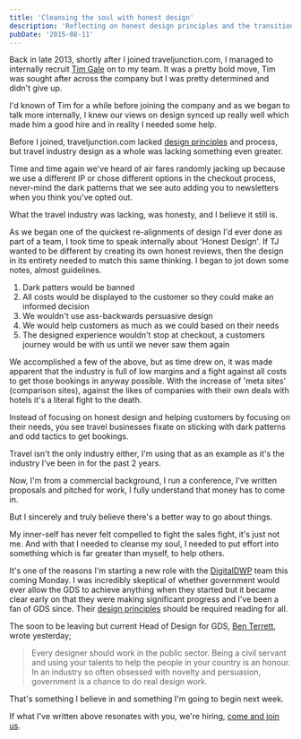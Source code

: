 ```yaml
---
title: 'Cleansing the soul with honest design'
description: 'Reflecting on honest design principles and the transition to public sector work.'
pubDate: '2015-08-11'
---
```


Back in late 2013, shortly after I joined traveljunction.com, I managed to internally recruit [Tim Gale](https://twitter.com/timgale) on to my team. It was a pretty bold move, Tim was sought after across the company but I was pretty determined and didn't give up.

I'd known of Tim for a while before joining the company and as we began to talk more internally, I knew our views on design synced up really well which made him a good hire and in reality I needed some help.

Before I joined, traveljunction.com lacked [design principles](http://www.gavinelliott.co.uk/2015/02/design-team-ethos/) and process, but travel industry design as a whole was lacking something even greater.

Time and time again we've heard of air fares randomly jacking up because we use a different IP or chose different options in the checkout process, never-mind the dark patterns that we see auto adding you to newsletters when you think you've opted out.

What the travel industry was lacking, was honesty, and I believe it still is.

As we began one of the quickest re-alignments of design I'd ever done as part of a team, I took time to speak internally about 'Honest Design'. If TJ wanted to be different by creating its own honest reviews, then the design in its entirety needed to match this same thinking. I began to jot down some notes, almost guidelines.

1. Dark patters would be banned
2. All costs would be displayed to the customer so they could make an informed decision
3. We wouldn't use ass-backwards persuasive design
4. We would help customers as much as we could based on their needs
5. The designed experience wouldn't stop at checkout, a customers journey would be with us until we never saw them again

We accomplished a few of the above, but as time drew on, it was made apparent that the industry is full of low margins and a fight against all costs to get those bookings in anyway possible. With the increase of 'meta sites' (comparison sites), against the likes of companies with their own deals with hotels it's a literal fight to the death.

Instead of focusing on honest design and helping customers by focusing on their needs, you see travel businesses fixate on sticking with dark patterns and odd tactics to get bookings.

Travel isn't the only industry either, I'm using that as an example as it's the industry I've been in for the past 2 years.

Now, I'm from a commercial background, I run a conference, I've written proposals and pitched for work, I fully understand that money has to come in.

But I sincerely and truly believe there's a better way to go about things.

My inner-self has never felt compelled to fight the sales fight, it's just not me. And with that I needed to cleanse my soul, I needed to put effort into something which is far greater than myself, to help others.

It's one of the reasons I'm starting a new role with the [DigitalDWP](https://twitter.com/digitaldwp) team this coming Monday. I was incredibly skeptical of whether government would ever allow the GDS to achieve anything when they started but it became clear early on that they were making significant progress and I've been a fan of GDS since. Their [design principles](https://www.gov.uk/design-principles) should be required reading for all.

The soon to be leaving but current Head of Design for GDS, [Ben Terrett](https://twitter.com/benterrett), wrote yesterday;

> Every designer should work in the public sector. Being a civil servant and using your talents to help the people in your country is an honour. In an industry so often obsessed with novelty and persuasion, government is a chance to do real design work.

That's something I believe in and something I'm going to begin next week.

If what I've written above resonates with you, we're hiring, [come and join us](https://www.civilservicejobs.service.gov.uk/csr/jobs.cgi?jcode=1463153).